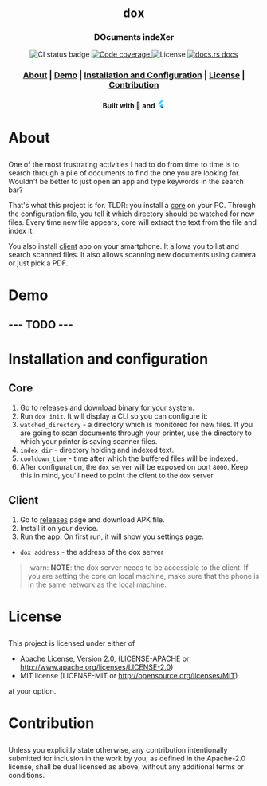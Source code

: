 <div align="center">

  <h1><code>dox</code></h1>

  <h3>
    <strong>DOcuments indeXer</strong>
  </h3>

  <p>
   <img src="https://github.com/devzbysiu/dox/workflows/ci/badge.svg" alt="CI status
    badge" />
    <a href="https://codecov.io/gh/devzbysiu/dox">
      <img src="https://img.shields.io/codecov/c/github/devzbysiu/dox?style=for-the-badge&token=f2339b3de9e44be0a902458a669c1160" alt="Code coverage"/>
    </a>
    <img src="https://img.shields.io/badge/license-MIT%2FAPACHE--2.0-blue?style=for-the-badge" alt="License"/>
    <a href="https://docs.rs/dox">
      <img src="https://img.shields.io/badge/docs-latest-blue.svg?style=for-the-badge" alt="docs.rs docs" />
    </a>
  </p>

  <h3>
    <a href="#about">About</a>
    <span> | </span>
    <a href="#demo">Demo</a>
    <span> | </span>
    <a href="#installation">Installation and Configuration</a>
    <span> | </span>
    <a href="#license">License</a>
    <span> | </span>
    <a href="#contribution">Contribution</a>
  </h3>

  <sub><h4>Built with 🦀 and <img src="./assets/flutter.png" width="17" alt="flutter icon"></h4></sub>
</div>

# <p id="about">About</p>

One of the most frustrating activities I had to do from time to time is to search through a pile
of documents to find the one you are looking for. Wouldn't be better to just open an app and type
keywords in the search bar?

That's what this project is for. TLDR: you install a [core](./core) on your PC. Through the
configuration file, you tell it which directory should be watched for new files. Every time new
file appears, core will extract the text from the file and index it.

You also install [client](./client) app on your smartphone. It allows you to list and search
scanned files. It also allows scanning new documents using camera or just pick a PDF.

# <p id="demo">Demo</p>

## --- TODO ---

# <p id="installation">Installation and configuration</p>

## Core
1. Go to [releases](https://github.com/devzbysiu/dox/releases) and download binary for your system.
2. Run `dox init`. It will display a CLI so you can configure it:
  1. `watched_directory` - a directory which is monitored for new files. If you are going to scan
     documents through your printer, use the directory to which your printer is saving scanner files.
  2. `index_dir` - directory holding and indexed text.
  3. `cooldown_time` - time after which the buffered files will be indexed.
3. After configuration, the `dox` server will be exposed on port `8000`. Keep this in mind, you'll need
   to point the client to the `dox` server

## Client
1. Go to [releases](https://github.com/devzbysiu/dox/releases) page and download APK file.
2. Install it on your device.
3. Run the app. On first run, it will show you settings page:
  - `dox address` - the address of the dox server
  > :warn: **NOTE**: the dox server needs to be accessible to the client. If you are setting the core
  on local machine, make sure that the phone is in the same network as the local machine.

# <p id="license">License</p>

This project is licensed under either of

- Apache License, Version 2.0, (LICENSE-APACHE or http://www.apache.org/licenses/LICENSE-2.0)
- MIT license (LICENSE-MIT or http://opensource.org/licenses/MIT)

at your option.

# <p id="contribution">Contribution</p>


Unless you explicitly state otherwise, any contribution intentionally submitted for inclusion in the work by you, as defined in the Apache-2.0 license, shall be dual licensed as above, without any additional terms or conditions.
